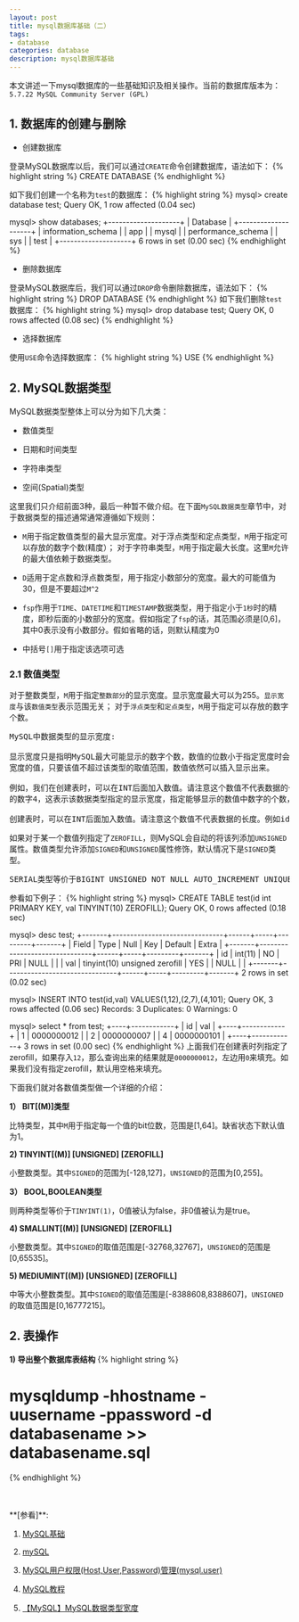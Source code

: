 ```yaml
---
layout: post
title: mysql数据库基础（二）
tags:
- database
categories: database
description: mysql数据库基础
---
```




本文讲述一下mysql数据库的一些基础知识及相关操作。当前的数据库版本为：```5.7.22 MySQL Community Server (GPL)```


<!-- more -->

## 1. 数据库的创建与删除

* 创建数据库

登录MySQL数据库以后，我们可以通过```CREATE```命令创建数据库，语法如下：
{% highlight string %}
CREATE DATABASE <dbname> 
{% endhighlight %}

如下我们创建一个名称为```test```的数据库：
{% highlight string %}
mysql> create database test;
Query OK, 1 row affected (0.04 sec)

mysql> show databases;
+--------------------+
| Database           |
+--------------------+
| information_schema |
| app                |
| mysql              |
| performance_schema |
| sys                |
| test               |
+--------------------+
6 rows in set (0.00 sec)
{% endhighlight %}

* 删除数据库

登录MySQL数据库后，我们可以通过```DROP```命令删除数据库，语法如下：
{% highlight string %}
DROP DATABASE <dbname>
{% endhighlight %}
如下我们删除```test```数据库：
{% highlight string %}
mysql> drop database test;
Query OK, 0 rows affected (0.08 sec)
{% endhighlight %}

* 选择数据库

使用```USE```命令选择数据库：
{% highlight string %}
USE <dbname>
{% endhighlight %}


## 2. MySQL数据类型
MySQL数据类型整体上可以分为如下几大类：

* 数值类型

* 日期和时间类型

* 字符串类型

* 空间(Spatial)类型

这里我们只介绍前面3种，最后一种暂不做介绍。在下面```MySQL数据类型```章节中，对于数据类型的描述通常通常遵循如下规则：

* ```M```用于指定数值类型的最大显示宽度。对于浮点类型和定点类型，```M```用于指定可以存放的数字个数(精度）； 对于字符串类型，```M```用于指定最大长度。这里```M```允许的最大值依赖于数据类型。

* ```D```适用于定点数和浮点数类型，用于指定小数部分的宽度。最大的可能值为30，但是不要超过```M^2```

* ```fsp```作用于```TIME```、```DATETIME```和```TIMESTAMP```数据类型，用于指定小于```1秒```时的精度，即秒后面的小数部分的宽度。假如指定了```fsp```的话，其范围必须是[0,6]，其中0表示没有小数部分。假如省略的话，则默认精度为0

* 中括号```[]```用于指定该选项可选



### 2.1 数值类型

对于整数类型，```M```用于指定```整数部分```的显示宽度。显示宽度最大可以为255。```显示宽度```与该```数值类型```表示范围无关； 对于```浮点类型```和```定点类型```，```M```用于指定可以存放的数字个数。

<pre>
MySQL中数据类型的显示宽度:

显示宽度只是指明MySQL最大可能显示的数字个数，数值的位数小于指定宽度时会有空格填充，取决于你的设置。如果插入了大于显示
宽度的值，只要该值不超过该类型的取值范围，数值依然可以插入显示出来。

例如，我们在创建表时，可以在INT后面加入数值。请注意这个数值不代表数据的长度。例如id字段的数据类型为INT(4)，注意到后面
的数字4，这表示该数据类型指定的显示宽度，指定能够显示的数值中数字的个数，实际存储的长度还是INT的取值范围

创建表时，可以在INT后面加入数值。请注意这个数值不代表数据的长度。例如id字段的数据类型为INT(４)，注意到后面的数字4，这表示的是该数据类型指定的显示宽度，指定能够显示的数值中数字的个数，实际存储的长度还是上表中INT的取值范围-2147483648~2147483648。
</pre>

如果对于某一个数值列指定了```ZEROFILL```，则MySQL会自动的将该列添加```UNSIGNED```属性。数值类型允许添加```SIGNED```和```UNSIGNED```属性修饰，默认情况下是```SIGNED```类型。

<pre>
SERIAL类型等价于BIGINT UNSIGNED NOT NULL AUTO_INCREMENT UNIQUE;
</pre>

参看如下例子：
{% highlight string %}
mysql> CREATE TABLE test(id int PRIMARY KEY, val TINYINT(10) ZEROFILL);
Query OK, 0 rows affected (0.18 sec)

mysql> desc test;
+-------+-------------------------------+------+-----+---------+-------+
| Field | Type                          | Null | Key | Default | Extra |
+-------+-------------------------------+------+-----+---------+-------+
| id    | int(11)                       | NO   | PRI | NULL    |       |
| val   | tinyint(10) unsigned zerofill | YES  |     | NULL    |       |
+-------+-------------------------------+------+-----+---------+-------+
2 rows in set (0.02 sec)

mysql> INSERT INTO test(id,val) VALUES(1,12),(2,7),(4,101);
Query OK, 3 rows affected (0.06 sec)
Records: 3  Duplicates: 0  Warnings: 0

mysql> select * from test;
+----+------------+
| id | val        |
+----+------------+
|  1 | 0000000012 |
|  2 | 0000000007 |
|  4 | 0000000101 |
+----+------------+
3 rows in set (0.00 sec)
{% endhighlight %}
上面我们在创建表时列指定了zerofill，如果存入```12```，那么查询出来的结果就是```0000000012```，左边用```0```来填充。如果我们没有指定zerofill，默认用空格来填充。

下面我们就对各数值类型做一个详细的介绍：


**1） BIT[(M)]类型**

比特类型，其中```M```用于指定每一个值的bit位数，范围是[1,64]。缺省状态下默认值为1。

**2) TINYINT[(M)] [UNSIGNED] [ZEROFILL]**

小整数类型。其中```SIGNED```的范围为[-128,127]，```UNSIGNED```的范围为[0,255]。

**3） BOOL,BOOLEAN类型**

则两种类型等价于```TINYINT(1)```，0值被认为false，非0值被认为是true。

**4) SMALLINT[(M)] [UNSIGNED] [ZEROFILL]**

小整数类型。其中```SIGNED```的取值范围是[-32768,32767]，```UNSIGNED```的范围是[0,65535]。

**5) MEDIUMINT[(M]) [UNSIGNED] [ZEROFILL]**

中等大小整数类型。其中```SIGNED```的取值范围是[-8388608,8388607]，```UNSIGNED```的取值范围是[0,16777215]。





## 2. 表操作

**1) 导出整个数据库表结构**
{% highlight string %}
# mysqldump -hhostname -uusername -ppassword -d databasename >> databasename.sql
{% endhighlight %}






<br />
<br />
**[参看]**:

1. [MySQL基础](https://www.toutiao.com/a6543580080638001668/)

2. [mySQL](https://baike.baidu.com/item/mySQL/471251?fr=aladdin)

3. [MySQL用户权限(Host,User,Password)管理(mysql.user)](https://blog.csdn.net/typa01_kk/article/details/49126365)

4. [MySQL教程](http://www.runoob.com/mysql/mysql-administration.html)

5. [【MySQL】MySQL数据类型宽度](https://blog.csdn.net/da_guo_li/article/details/79011718)


<br />
<br />
<br />

